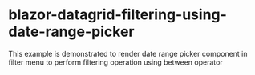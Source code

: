 # blazor-datagrid-filtering-using-date-range-picker
This example is demonstrated to render date range picker component in filter menu to perform filtering operation using between operator
